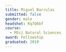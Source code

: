 ```yaml
---
title: Miguel Barrulas
submitted: false
gender: male
headshot: Rq7Q6bf
course:
  - MSci Natural Sciences
award: Fellowship
graduated: 2019
---
```


